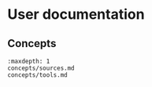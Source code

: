 # User documentation

## Concepts

```{toctree}
:maxdepth: 1
concepts/sources.md
concepts/tools.md
```
